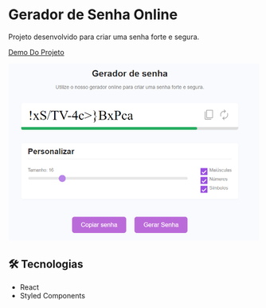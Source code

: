 # Gerador de Senha Online

Projeto desenvolvido para criar uma senha forte e segura.

[Demo Do Projeto](https://password-gen-eta.vercel.app)

![preview](./src/Assets/preview.png)

## 🛠 Tecnologias

- React
- Styled Components
